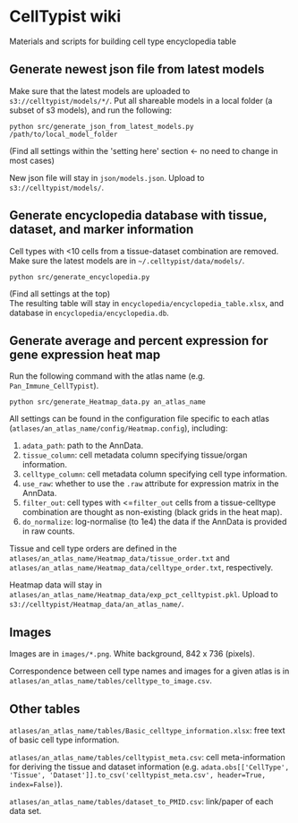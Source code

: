 # CellTypist wiki
Materials and scripts for building cell type encyclopedia table

## Generate newest json file from latest models
Make sure that the latest models are uploaded to `s3://celltypist/models/*/`. Put all shareable models in a local folder (a subset of s3 models), and run the following:  
```console
python src/generate_json_from_latest_models.py /path/to/local_model_folder
```
(Find all settings within the 'setting here' section <- no need to change in most cases)  
  
New json file will stay in `json/models.json`. Upload to `s3://celltypist/models/`.

## Generate encyclopedia database with tissue, dataset, and marker information
Cell types with <10 cells from a tissue-dataset combination are removed. Make sure the latest models are in `~/.celltypist/data/models/`.
```console
python src/generate_encyclopedia.py
```
(Find all settings at the top)  
The resulting table will stay in `encyclopedia/encyclopedia_table.xlsx`, and database in `encyclopedia/encyclopedia.db`.

## Generate average and percent expression for gene expression heat map
Run the following command with the atlas name (e.g. `Pan_Immune_CellTypist`).
```console
python src/generate_Heatmap_data.py an_atlas_name
```
All settings can be found in the configuration file specific to each atlas (`atlases/an_atlas_name/config/Heatmap.config`), including:
   1) `adata_path`: path to the AnnData.
   2) `tissue_column`: cell metadata column specifying tissue/organ information.
   3) `celltype_column`: cell metadata column specifying cell type information.
   4) `use_raw`: whether to use the `.raw` attribute for expression matrix in the AnnData.
   5) `filter_out`:  cell types with <=`filter_out` cells from a tissue-celltype combination are thought as non-existing (black grids in the heat map).
   6) `do_normalize`: log-normalise (to 1e4) the data if the AnnData is provided in raw counts.  
  
Tissue and cell type orders are defined in the `atlases/an_atlas_name/Heatmap_data/tissue_order.txt` and `atlases/an_atlas_name/Heatmap_data/celltype_order.txt`, respectively.  
  
Heatmap data will stay in `atlases/an_atlas_name/Heatmap_data/exp_pct_celltypist.pkl`. Upload to `s3://celltypist/Heatmap_data/an_atlas_name/`.

## Images
Images are in `images/*.png`. White background, 842 x 736 (pixels).  
  
Correspondence between cell type names and images for a given atlas is in `atlases/an_atlas_name/tables/celltype_to_image.csv`.

## Other tables
`atlases/an_atlas_name/tables/Basic_celltype_information.xlsx`: free text of basic cell type information.  
  
`atlases/an_atlas_name/tables/celltypist_meta.csv`: cell meta-information for deriving the tissue and dataset information (e.g. `adata.obs[['CellType', 'Tissue', 'Dataset']].to_csv('celltypist_meta.csv', header=True, index=False)`).  
  
`atlases/an_atlas_name/tables/dataset_to_PMID.csv`: link/paper of each data set.
